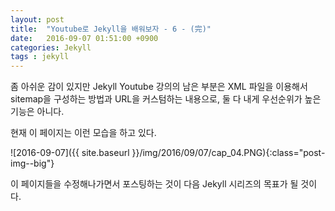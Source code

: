 ```yaml
---
layout: post
title:  "Youtube로 Jekyll을 배워보자 - 6 - (完)"
date:   2016-09-07 01:51:00 +0900
categories: Jekyll
tags : jekyll
---
```


좀 아쉬운 감이 있지만 Jekyll Youtube 강의의 남은 부분은 XML 파일을 이용해서 sitemap을 구성하는 방법과 URL을 커스텀하는 내용으로, 둘 다 내게 우선순위가 높은 기능은 아니다.

현재 이 페이지는 이런 모습을 하고 있다.

![2016-09-07]({{ site.baseurl }}/img/2016/09/07/cap_04.PNG){:class="post-img--big"}

이 페이지들을 수정해나가면서 포스팅하는 것이 다음 Jekyll 시리즈의 목표가 될 것이다.  
